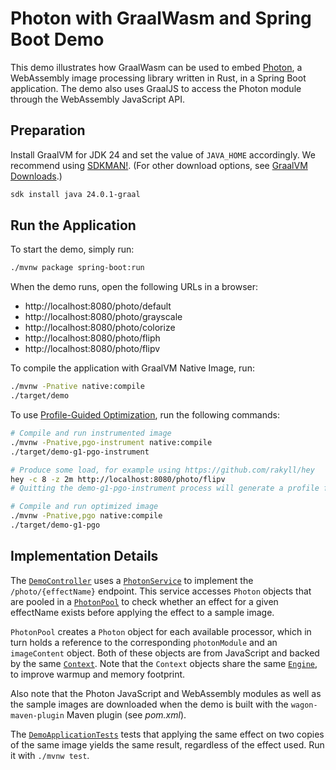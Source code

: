 # Photon with GraalWasm and Spring Boot Demo

This demo illustrates how GraalWasm can be used to embed [Photon](https://silvia-odwyer.github.io/photon/), a WebAssembly image processing library written in Rust, in a Spring Boot application.
The demo also uses GraalJS to access the Photon module through the WebAssembly JavaScript API.

## Preparation

Install GraalVM for JDK 24 and set the value of `JAVA_HOME` accordingly.
We recommend using [SDKMAN!](https://sdkman.io/). (For other download options, see [GraalVM Downloads](https://www.graalvm.org/downloads/).)

```bash
sdk install java 24.0.1-graal
```

## Run the Application

To start the demo, simply run:

```bash
./mvnw package spring-boot:run
```

When the demo runs, open the following URLs in a browser:

- http://localhost:8080/photo/default
- http://localhost:8080/photo/grayscale
- http://localhost:8080/photo/colorize
- http://localhost:8080/photo/fliph
- http://localhost:8080/photo/flipv

To compile the application with GraalVM Native Image, run:

```bash
./mvnw -Pnative native:compile
./target/demo
```

To use [Profile-Guided Optimization](https://www.graalvm.org/latest/reference-manual/native-image/optimizations-and-performance/PGO/), run the following commands:

```bash
# Compile and run instrumented image
./mvnw -Pnative,pgo-instrument native:compile
./target/demo-g1-pgo-instrument

# Produce some load, for example using https://github.com/rakyll/hey
hey -c 8 -z 2m http://localhost:8080/photo/flipv
# Quitting the demo-g1-pgo-instrument process will generate a profile file (default.iprof)

# Compile and run optimized image
./mvnw -Pnative,pgo native:compile
./target/demo-g1-pgo
```

## Implementation Details

The [`DemoController`](src/main/java/com/example/demo/DemoController.java) uses a [`PhotonService`](src/main/java/com/example/demo/PhotonService.java) to implement the `/photo/{effectName}` endpoint.
This service accesses `Photon` objects that are pooled in a [`PhotonPool`](src/main/java/com/example/demo/PhotonPool.java) to check whether an effect for a given effectName exists before applying the effect to a sample image.

`PhotonPool` creates a `Photon` object for each available processor, which in turn holds a reference to the corresponding `photonModule` and an `imageContent` object.
Both of these objects are from JavaScript and backed by the same [`Context`](https://www.graalvm.org/sdk/javadoc/org/graalvm/polyglot/Context.html).
Note that the `Context` objects share the same [`Engine`](https://www.graalvm.org/sdk/javadoc/org/graalvm/polyglot/Engine.html), to improve warmup and memory footprint.

Also note that the Photon JavaScript and WebAssembly modules as well as the sample images are downloaded when the demo is built with the `wagon-maven-plugin` Maven plugin (see _pom.xml_).

The [`DemoApplicationTests`](src/test/java/com/example/demo/DemoApplicationTests.java) tests that applying the same effect on two copies of the same image yields the same result, regardless of the effect used.
Run it with `./mvnw test`.
